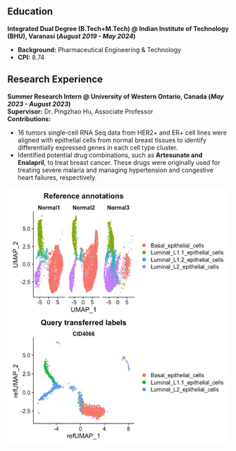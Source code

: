 ## **Education**  
**Integrated Dual Degree (B.Tech+M.Tech) @ Indian Institute of Technology (BHU), Varanasi (_August 2019 - May 2024_)**
- **Background:** Pharmaceutical Engineering & Technology
- **CPI:** 8.74   

## **Research Experience**  
**Summer Research Intern @ University of Western Ontario, Canada (_May 2023 - August 2023_)**   
**Supervisor:** Dr. Pingzhao Hu, Associate Professor  
**Contributions:**  
- 16 tumors single-cell RNA Seq data from HER2+ and ER+ cell lines were aligned with epithelial cells from normal breast tissues to identify differentially expressed genes in each cell type cluster.  
- Identified potential drug combinations, such as **Artesunate and Enalapril**, to treat breast cancer. These drugs were originally used for treating severe malaria and managing hypertension and congestive heart failures, respectively.

![Alignment of RNA-Seq data of tumor cells with the normal epithelial cells to form cell clusters](/asset/img/UWO.jpg)
  
  
